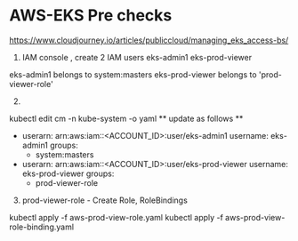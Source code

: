 # AWS-EKS Pre checks
https://www.cloudjourney.io/articles/publiccloud/managing_eks_access-bs/

1. IAM console , create 2 IAM users
eks-admin1
eks-prod-viewer

eks-admin1 belongs to system:masters
eks-prod-viewer belongs to 'prod-viewer-role'


2.

kubectl edit cm -n kube-system -o yaml
** update as follows **

- userarn: arn:aws:iam::<ACCOUNT_ID>:user/eks-admin1
  username: eks-admin1
  groups:
    - system:masters
- userarn: arn:aws:iam::<ACCOUNT_ID>:user/eks-prod-viewer
  username: eks-prod-viewer
  groups:
    - prod-viewer-role


3. prod-viewer-role - Create Role, RoleBindings

kubectl apply -f aws-prod-view-role.yaml
kubectl apply -f aws-prod-view-role-binding.yaml
